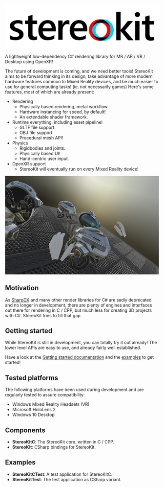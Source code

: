 ![StereoKit Logo](/Documentation/img/StereoKitWide.svg)

A lightweight low-dependency C# rendering library for MR / AR / VR / Desktop using OpenXR!

The future of development is coming, and we need better tools! StereoKit aims to be forward thinking in its design, take advantage of more modern hardware features common to Mixed Reality devices, and be much easier to use for general computing tasks! (ie. not necessarily games) Here's some features, most of which are already present:
- Rendering
  - Physically based rendering, metal workflow.
  - Hardware instancing for speed, by default!
  - An extendable shader framework.
- Runtime everything, including asset pipeline!
  - GLTF file support.
  - OBJ file support.
  - Procedural mesh API!
- Physics
  - Rigidbodies and joints.
  - Physically based UI!
  - Hand-centric user input.
- OpenXR support
  - StereoKit will eventually run on every Mixed Reality device!


![Screenshot](/Documentation/img/SKScreenshot1.jpg)

## Motivation

As [SharpDX](http://sharpdx.org/) and many other render libraries for C# are sadly deprecated and no longer in development, there are plenty of engines and interfaces out there for rendering in C / CPP, but much less for creating 3D projects with C#. StereoKit tries to fill that gap.

## Getting started

While StereoKit is still in development, you can totally try it out already! The lower level APIs are easy to use, and already fairly well established.

Have a look at the [Getting started documentation](Documentation/StartingWithStereoKit.md) and the [examples](https://github.com/maluoi/StereoKit/tree/master/Examples) to get started!

## Tested platforms

The following platforms have been used during development and are regularly tested to assure compatibility:

- Windows Mixed Reality Headsets (VR)
- Microsoft HoloLens 2
- Windows 10 Desktop


## Components

- **StereoKitC**: The StereoKit core, written in C / CPP.
- **StereoKit**: CSharp bindings for StereoKit.


## Examples

- **StereoKitCTest**: A test application for StereoKitC.
- **StereoKitTest**: The test application as CSharp variant.
